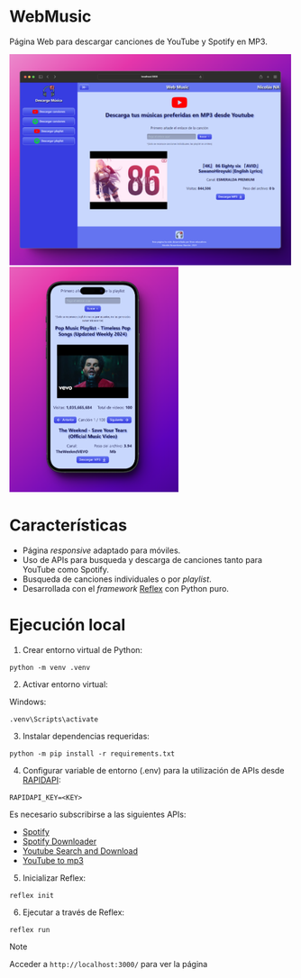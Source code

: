 # WebMusic 

Página Web para descargar canciones de YouTube y Spotify en MP3.

<img src ="images/ejemplo yt.png" width="500"> 
<img src ="images/ejemplo mobile.png" width="300">

# Características

* Página *responsive* adaptado para móviles.
* Uso de APIs para busqueda y descarga de canciones tanto para YouTube como Spotify.
* Busqueda de canciones individuales o por *playlist*.
* Desarrollada con el *framework* [Reflex](https://reflex.dev) con Python puro.

# Ejecución local

1. Crear entorno virtual de Python:
```
python -m venv .venv
```

2. Activar entorno virtual:

Windows: 
```
.venv\Scripts\activate
```

3. Instalar dependencias requeridas:
```
python -m pip install -r requirements.txt
```

4. Configurar variable de entorno (.env) para la utilización de APIs desde [RAPIDAPI](https://rapidapi.com/hub):
```
RAPIDAPI_KEY=<KEY>
```
Es necesario subscribirse a las siguientes APIs: 

- [Spotify](https://rapidapi.com/Glavier/api/spotify23)
- [Spotify Downloader](https://rapidapi.com/tahirafridi/api/spotify-downloader6)
- [Youtube Search and Download](https://rapidapi.com/h0p3rwe/api/youtube-search-and-download)
- [YouTube to mp3](https://rapidapi.com/marcocollatina/api/youtube-to-mp315)

5. Inicializar Reflex:
```
reflex init
```

6. Ejecutar a través de Reflex:
```
reflex run
```

> [!NOTE]
> Acceder a `http://localhost:3000/` para ver la página
